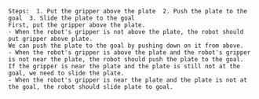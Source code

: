 
    Steps:  1. Put the gripper above the plate  2. Push the plate to the goal  3. Slide the plate to the goal
    First, put the gripper above the plate.
    - When the robot's gripper is not above the plate, the robot should put gripper above plate.
    We can push the plate to the goal by pushing down on it from above.
    - When the robot's gripper is above the plate and the robot's gripper is not near the plate, the robot should push the plate to the goal.
    If the gripper is near the plate and the plate is still not at the goal, we need to slide the plate.
    - When the robot's gripper is near the plate and the plate is not at the goal, the robot should slide plate to goal.